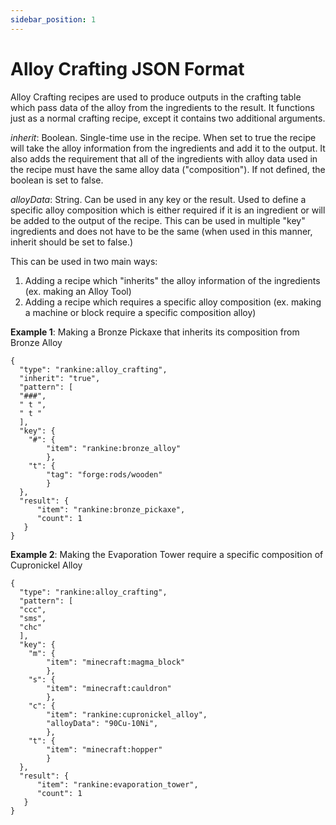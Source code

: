 ```yaml
---
sidebar_position: 1
---
```

# Alloy Crafting JSON Format

Alloy Crafting recipes are used to produce outputs in the crafting table which pass data of the alloy from the ingredients to the result.
It functions just as a normal crafting recipe, except it contains two additional arguments.

*inherit*: Boolean. Single-time use in the recipe. When set to true the recipe will take the alloy information from the ingredients and add it to the output. It also adds the requirement that all of the ingredients with alloy data used in the recipe must have the same alloy data ("composition"). If not defined, the boolean is set to false.

*alloyData*: String. Can be used in any key or the result. Used to define a specific alloy composition which is either required if it is an ingredient or will be added to the output of the recipe. This can be used in multiple "key" ingredients and does not have to be the same (when used in this manner, inherit should be set to false.)

This can be used in two main ways:
1. Adding a recipe which "inherits" the alloy information of the ingredients (ex. making an Alloy Tool)
2. Adding a recipe which requires a specific alloy composition (ex. making a machine or block require a specific composition alloy)

**Example 1**: Making a Bronze Pickaxe that inherits its composition from Bronze Alloy

    {
      "type": "rankine:alloy_crafting",
      "inherit": "true",
      "pattern": [
      "###",
      " t ",
      " t "
      ],
      "key": {
        "#": {
            "item": "rankine:bronze_alloy"
            },
        "t": {
            "tag": "forge:rods/wooden"
            }
      },
      "result": {
          "item": "rankine:bronze_pickaxe",
          "count": 1        
       }
    }

**Example 2**: Making the Evaporation Tower require a specific composition of Cupronickel Alloy

    {
      "type": "rankine:alloy_crafting",
      "pattern": [
      "ccc",
      "sms",
      "chc"
      ],
      "key": {
        "m": {
            "item": "minecraft:magma_block"
            },
        "s": {
            "item": "minecraft:cauldron"
            },
        "c": {
            "item": "rankine:cupronickel_alloy",
            "alloyData": "90Cu-10Ni",
            },
        "t": {
            "item": "minecraft:hopper"
            }
      },
      "result": {
          "item": "rankine:evaporation_tower",
          "count": 1        
       }
    }
